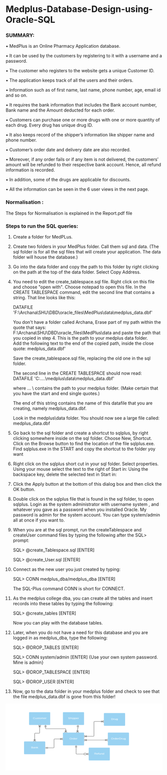 # Medplus-Database-Design-using-Oracle-SQL

### SUMMARY:

•	MedPlus is an Online Pharmacy Application database.

•	It can be used by the customers by registering to it with a username and a password. 

•	The customer who registers to the website gets a unique Customer ID.

•	The application keeps track of all the users and their orders.

•	Information such as of first name, last name, phone number, age, email id and so on. 

•	It requires the bank information that includes the Bank account number, Bank name and the Amount deducted for each order.

•	Customers can purchase one or more drugs with one or more quantity of each drug. Every drug has unique drug ID. 

•	It also keeps record of the shipper’s information like shipper name and phone number. 

•	Customer’s order date and delivery date are also recorded. 

•	Moreover, if any order fails or if any item is not delivered, the customers’ amount will be refunded to their respective bank account. Hence, all refund information is recorded.

•	In addition, some of the drugs are applicable for discounts. 

•	All the information can be seen in the 6 user views in the next page.


### Normalisation :

The Steps for Normalisation is explained in the Report.pdf file


### Steps to run the SQL queries:

1.  Create a folder for MedPLus.

2.  Create two folders in your MedPlus folder.
    Call them sql and data.   (The sql folder is for all the sql files that will create your application.  The data folder 
     will house the database.)

3.  Go into the data folder and copy the path to this folder by right clicking on the path at the top of the data folder.
     Select Copy Address.

4.  You need to edit the create_tablespace.sql file.  Right click on this file and choose "open with".  Choose notepad to open
     this file.  In the CREATE TABLESPACE command, edit the second line that contains a string. That line looks like this:

    DATAFILE 'F:\Archana\SHU\DBD\oracle_files\MedPlus\data\medplus_data.dbf'

    You don't have a folder called Archana, Erase part of my path within the quote that says:  
		F:\Archana\SHU\DBD\oracle_files\MedPlus\data and paste the path that you copied in step 4.  This is the path to your medplus data folder.  
     Add the following text to the end of the copied path, inside the close quote: medplus_data.dbf'

     Save the create_tablespace.sql file, replacing the old one in the sql folder.
     
     The second line in the CREATE TABLESPACE  should now read: DATAFILE 'C:\....\medplus\data\medplus_data.dbf'
     
     where  \... \   contains the path to your medplus folder. (Make certain that you have the start and end single quotes.)
     
     The end of this string contains the name of this datafile that you are creating, namely  medplus_data.dbf.

     Look in the   medplus\data  folder.  You should now see a large file called:     medplus_data.dbf

5.  Go back to the sql folder and create a shortcut to sqlplus, by right clicking
    somewhere inside on the sql folder.  Choose New, Shortcut. 
    Click on the Browse button to find the location of the file sqlplus.exe.  
    Find sqlplus.exe in the START and copy the shortcut to the folder yoy want 

6.  Right click on the sqlplus short cut in your sql folder.  Select properties.
    Using your mouse select the text to the right of Start in:
    Using the backspace key, delete the selected text in Start in:

7.  Click the Apply button at the bottom of this dialog box and then click the OK button.  

8.   Double click on the sqlplus file that is found in the sql folder, to open sqlplus.
     Login as the system administrator with username   system , and whatever you gave as a password when you installed Oracle.
     My password is admin for the system account.  You can type system/admin all at once if you want to.

9.  When you are at the sql prompt, run the createTablespace and createUser 
      command files by typing the following after the   SQL>   prompt:

      SQL>  @create_Tablespace.sql  [ENTER]

      SQL>  @create_User.sql  [ENTER]

10.  Connect as the new user you just created by typing:

      SQL> CONN medplus_dba/medplus_dba  [ENTER]
	
      The SQL-Plus command CONN is short for CONNECT.

11.  As the medplus college dba, you can create all the tables and insert records into these
     tables by typing the following:

      SQL>  @create_tables  [ENTER]

      Now you can play with the database tables.

12.  Later,  when you do not have a need for this database and you are logged in as medplus_dba, type the following:

      SQL>  @DROP_TABLES   [ENTER]

      SQL>  CONN system/admin  [ENTER]	 {Use your own system password.  Mine is admin}

      SQL>  @DROP_TABLESPACE   [ENTER] 

      SQL>  @DROP_USER   [ENTER]

13.   Now, go to the data folder in your medplus folder and check to see that  the file medplus_data.dbf is gone from this folder!


![Alt text](E-R.png?raw=true "Entity-Relationship Diagram")
